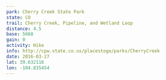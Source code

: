 ```yaml
---
park: Cherry Creek State Park
state: CO
trail: Cherry Creek, Pipeline, and Wetland Loop
distance: 4.5
base: 5668
gain: 0
activity: Hike
info: http://cpw.state.co.us/placestogo/parks/CherryCreek
date: 2016-03-27
lat: 39.632116
lon: -104.835454
---
```

